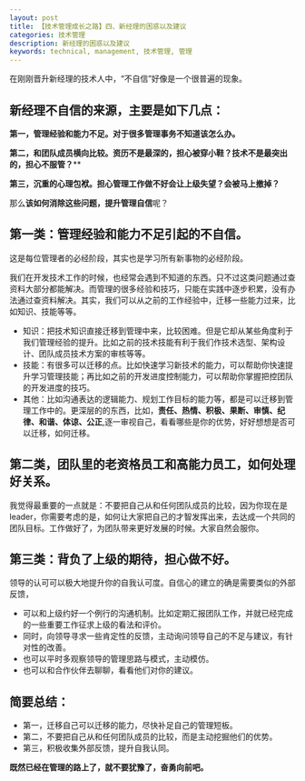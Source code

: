```yaml
---
layout: post
title: 【技术管理成长之路】四、新经理的困惑以及建议
categories: 技术管理
description: 新经理的困惑以及建议
keywords: technical, management, 技术管理, 管理
---
```


在刚刚晋升新经理的技术人中，“不自信”好像是一个很普遍的现象。

## 新经理不自信的来源，主要是如下几点：

**第一，管理经验和能力不足。对于很多管理事务不知道该怎么办。**

**第二，和团队成员横向比较。资历不是最深的，担心被穿小鞋？技术不是最突出的，担心不服管？****

**第三，沉重的心理包袱。担心管理工作做不好会让上级失望？会被马上撤掉？**

那么**该如何消除这些问题，提升管理自信**呢？

## 第一类：管理经验和能力不足引起的不自信。

这是每位管理者的必经阶段，其实也是学习所有新事物的必经阶段。

我们在开发技术工作的时候，也经常会遇到不知道的东西。只不过这类问题通过查资料大部分都能解决。而管理的很多经验和技巧，只能在实践中逐步积累，没有办法通过查资料解决。其实，我们可以从之前的工作经验中，迁移一些能力过来，比如知识、技能等等。

- 知识：把技术知识直接迁移到管理中来，比较困难。但是它却从某些角度利于我们管理经验的提升。比如之前的技术技能有利于我们作技术选型、架构设计、团队成员技术方案的审核等等。
- 技能：有很多可以迁移的点。比如快速学习新技术的能力，可以帮助你快速提升学习管理技能；再比如之前的开发进度控制能力，可以帮助你掌握把控团队的开发进度的技巧。
- 其他：比如沟通表达的逻辑能力、规划工作目标的能力等，都是可以迁移到管理工作中的。更深层的的东西，比如，**责任、热情、积极、果断、审慎、纪律、和谐、体谅、公正**,逐一审视自己，看看哪些是你的优势，好好想想是否可以迁移，如何迁移。



## 第二类，团队里的老资格员工和高能力员工，如何处理好关系。

我觉得最重要的一点就是：不要把自己从和任何团队成员的比较，因为你现在是leader，你需要考虑的是，如何让大家把自己的才智发挥出来，去达成一个共同的团队目标。工作做好了，为团队带来更好发展的时候。大家自然会服你。


## 第三类：背负了上级的期待，担心做不好。

领导的认可可以极大地提升你的自我认可度。自信心的建立的确是需要类似的外部反馈，

- 可以和上级约好一个例行的沟通机制。比如定期汇报团队工作，并就已经完成的一些重要工作征求上级的看法和评价。
- 同时，向领导寻求一些肯定性的反馈，主动询问领导自己的不足与建议，有针对性的改善。
- 也可以平时多观察领导的管理思路与模式，主动模仿。
- 也可以和合作伙伴去聊聊，看看他们对你的建议。



## 简要总结：
- 第一，迁移自己可以迁移的能力，尽快补足自己的管理短板。
- 第二，不要把自己从和任何团队成员的比较，而是主动挖掘他们的优势。
- 第三，积极收集外部反馈，提升自我认同。


**既然已经在管理的路上了，就不要犹豫了，奋勇向前吧。**
